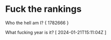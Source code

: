 # Fuck the rankings

Who the hell am I?
{ 1782666 }

What fucking year is it?
[ 2024-01-21T15:11:04Z ]
